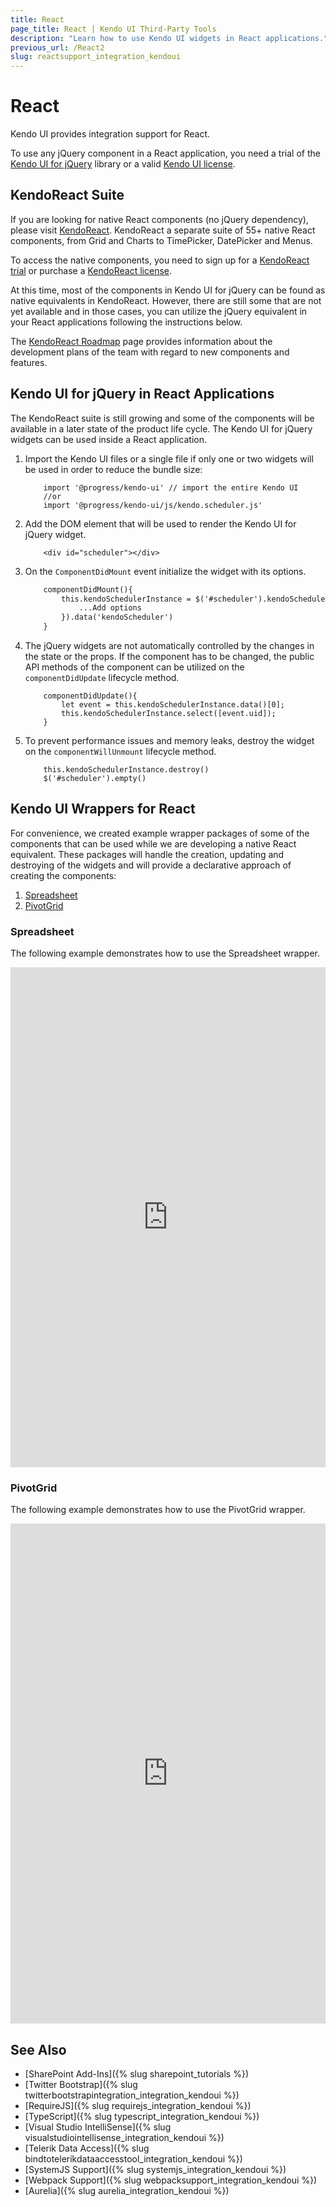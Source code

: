 ```yaml
---
title: React
page_title: React | Kendo UI Third-Party Tools
description: "Learn how to use Kendo UI widgets in React applications."
previous_url: /React2
slug: reactsupport_integration_kendoui
---
```


# React

Kendo UI provides integration support for React.

To use any jQuery component in a React application, you need a trial of the [Kendo UI for jQuery](https://www.telerik.com/kendo-ui#jquery) library or a valid [Kendo UI license](https://www.telerik.com/purchase/kendo-ui).

## KendoReact Suite

If you are looking for native React components (no jQuery dependency), please visit [KendoReact](https://www.telerik.com/kendo-react-ui/).
KendoReact a separate suite of 55+ native React components, from Grid and Charts to TimePicker, DatePicker and Menus.

To access the native components, you need to sign up for a [KendoReact trial](https://www.telerik.com/kendo-react-ui/) or purchase a [KendoReact license](https://www.telerik.com/kendo-react-ui/#pricing).

At this time, most of the components in Kendo UI for jQuery can be found as native equivalents in KendoReact. However, there are still some that are not yet available and in those cases, you can utilize the jQuery equivalent in your React applications following the instructions below.

The [KendoReact Roadmap](https://www.telerik.com/kendo-react-ui/roadmap/) page provides information about the development plans of the team with regard to new components and features.

## Kendo UI for jQuery in React Applications

The KendoReact suite is still growing and some of the components will be available in a later state of the product life cycle. The Kendo UI for jQuery widgets can be used inside a React application.

1. Import the Kendo UI files or a single file if only one or two widgets will be used in order to reduce the bundle size:

    ```
        import '@progress/kendo-ui' // import the entire Kendo UI
        //or
        import '@progress/kendo-ui/js/kendo.scheduler.js'
    ```

1. Add the DOM element that will be used to render the Kendo UI for jQuery widget.

    ```
        <div id="scheduler"></div>
    ```

1. On the `ComponentDidMount` event initialize the widget with its options.

    ```html
        componentDidMount(){
            this.kendoSchedulerInstance = $('#scheduler').kendoScheduler({
                ...Add options
            }).data('kendoScheduler')
        }
    ```

1. The jQuery widgets are not automatically controlled by the changes in the state or the props. If the component has to be changed, the public API methods of the component can be utilized on the `componentDidUpdate` lifecycle method.

    ```
        componentDidUpdate(){
            let event = this.kendoSchedulerInstance.data()[0];
            this.kendoSchedulerInstance.select([event.uid]);
        }
    ```

1. To prevent performance issues and memory leaks, destroy the widget on the `componentWillUnmount` lifecycle method.

    ```
        this.kendoSchedulerInstance.destroy()
        $('#scheduler').empty()
    ```

## Kendo UI Wrappers for React

For convenience, we created example wrapper packages of some of the components that can be used while we are developing a native React equivalent. These packages will handle the creation, updating and destroying of the widgets and will provide a declarative approach of creating the components:

1. [Spreadsheet](#spreadsheet)
1. [PivotGrid](#pivotgrid)

### Spreadsheet

The following example demonstrates how to use the Spreadsheet wrapper.

<iframe src="https://stackblitz.com/edit/kendo-react-spreadsheet?embed=1&file=app/main.js&hideNavigation=1&view=preview" frameborder="0" width="100%" height="800"></iframe>

### PivotGrid

The following example demonstrates how to use the PivotGrid wrapper.

<iframe src="https://stackblitz.com/edit/kendo-react-pivot-grid?embed=1&file=app/main.js&hideNavigation=1&view=preview" frameborder="0" width="100%" height="800"></iframe>

## See Also

* [SharePoint Add-Ins]({% slug sharepoint_tutorials %})
* [Twitter Bootstrap]({% slug twitterbootstrapintegration_integration_kendoui %})
* [RequireJS]({% slug requirejs_integration_kendoui %})
* [TypeScript]({% slug typescript_integration_kendoui %})
* [Visual Studio IntelliSense]({% slug visualstudiointellisense_integration_kendoui %})
* [Telerik Data Access]({% slug bindtotelerikdataaccesstool_integration_kendoui %})
* [SystemJS Support]({% slug systemjs_integration_kendoui %})
* [Webpack Support]({% slug webpacksupport_integration_kendoui %})
* [Aurelia]({% slug aurelia_integration_kendoui %})
